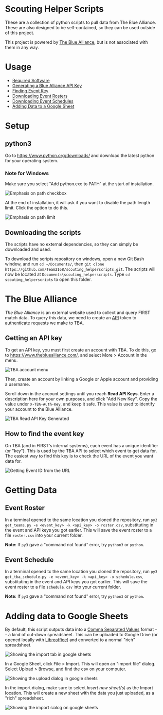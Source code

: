 # Scouting Helper Scripts

These are a collection of python scripts to pull data from The Blue Alliance. These are also designed to be self-contained, so they can be used outside of this project.

This project is powered by [The Blue Alliance](https://www.thebluealliance.com/), but is not associated with them in any way.

# Usage
- [Required Software](#setup)
- [Generating a Blue Alliance API Key](#getting-an-api-key)
- [Finding Event Key](#how-to-find-the-event-key)
- [Downloading Event Rosters](#event-roster)
- [Downloading Event Schedules](#event-schedule)
- [Adding Data to a Google Sheet](#adding-data-to-google-sheets)


# Setup

## python3
Go to <https://www.python.org/downloads/> and download the latest python for your operating system.

### Note for Windows

Make sure you select "Add python.exe to PATH" at the start of installation.

![Emphasis on path checkbox](./assets/use_path.png)

At the end of installation, it will ask if you want to disable the
path length limit. Click the option to do this.

![Emphasis on path limit](./assets/path_limit.png)

## Downloading the scripts
The scripts have no external dependencies, so they can simply be downloaded and used.

To download the scripts repository on windows, open a new Git Bash window, and run `cd ~/Documents/`, then `git clone https://github.com/Team2168/scouting_helperscripts.git`. The scripts will now be located at `Documents\scouting_helperscripts`. Type `cd scouting_helperscripts` to open this folder.

# The Blue Alliance
*The Blue Alliance* is an external website used to collect and query FIRST match data. To query this data, we need to create an [API](https://en.wikipedia.org/wiki/API) token to authenticate requests we make to TBA.

## Getting an API key

To get an API key, you must first create an account with TBA. To do this, go to <https://www.thebluealliance.com/>, and select More > Account in the menu.

![TBA account menu](./assets/account_tab.png)

Then, create an account by linking a Google or Apple account and providing a username.

Scroll down in the account settings until you reach **Read API Keys**. Enter a description here for your own purposes, and click "Add New Key".
Copy the value under `X-TBA-Auth-Key`, and keep it safe. This value is used to identify your account to the Blue Alliance.

![TBA Read API Key Generated](./assets/created_key.png)

## How to find the event key

On TBA (and in FIRST's internal systems), each event has a unique identifier (or "key"). This is used by the TBA API to select which event to get data for. The easiest way to find this key is to check the URL of the event you want data for.

![Getting Event ID from the URL](./assets/getting_id.png)

# Getting Data
## Event Roster

In a terminal opened to the same location you cloned the repository, run `py3 get_teams.py -e <event_key> -k <api_key> -o roster.csv`, substituting in the event and API keys you got earlier. This will save the event roster to a file `roster.csv` into your current folder.

**Note:** If `py3` gave a "command not found" error, try `python3` or `python`.

## Event Schedule

In a terminal opened to the same location you cloned the repository, run `py3 get_tba_schedule.py -e <event_key> -k <api_key> -o schedule.csv`, substituting in the event and API keys you got earlier. This will save the event roster to a file `schedule.csv` into your current folder.

**Note:** If `py3` gave a "command not found" error, try `python3` or `python`.

# Adding data to Google Sheets

By default, this script outputs data into a [Comma Separated Values](https://en.wikipedia.org/wiki/Comma-separated_values) format -- a kind of cut-down spreadsheet. This can be uploaded to Google Drive (or opened locally with [Libreoffice](https://www.libreoffice.org/)) and converted to a normal "rich" spreadsheet.

![Showing the import tab in google sheets](./assets/import_option.png)

In a Google Sheet, click File > Import. This will open an "Import file" dialog. Select Upload > Browse, and find the csv on your computer.

![Showing the upload dialog in google sheets](./assets/upload_dialog.png)

In the import dialog, make sure to select *Insert new sheet(s)* as the Import location. This will create a new sheet with the data you just uploaded, as a "rich" spreadsheet.

![Showing the import sialog on google sheets](./assets/import_dialog.png)